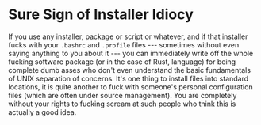 # Sure Sign of Installer Idiocy

If you use any installer, package or script or whatever, and if that
installer fucks with your `.bashrc` and `.profile` files --- sometimes
without even saying anything to you about it --- you can immediately
write off the whole fucking software package (or in the case of Rust,
language) for being complete dumb asses who don't even understand the
basic fundamentals of UNIX separation of concerns. It's one thing to
install files into standard locations, it is quite another to fuck with
someone's personal configuration files (which are often under source
management). You are completely without your rights to fucking scream at
such people who think this is actually a good idea.
